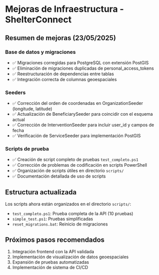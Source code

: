 # Mejoras de Infraestructura - ShelterConnect

## Resumen de mejoras (23/05/2025)

### Base de datos y migraciones
- ✅ Migraciones corregidas para PostgreSQL con extensión PostGIS
- ✅ Eliminación de migraciones duplicadas de personal_access_tokens
- ✅ Reestructuración de dependencias entre tablas
- ✅ Integración correcta de columnas geoespaciales

### Seeders
- ✅ Corrección del orden de coordenadas en OrganizationSeeder (longitude, latitude)
- ✅ Actualización de BeneficiarySeeder para coincidir con el esquema actual
- ✅ Corrección de InterventionSeeder para incluir user_id y campos de fecha
- ✅ Verificación de ServiceSeeder para implementación PostGIS

### Scripts de prueba
- ✅ Creación de script completo de pruebas `test_completo.ps1`
- ✅ Corrección de problemas de codificación en scripts PowerShell
- ✅ Organización de scripts útiles en directorio `scripts/`
- ✅ Documentación detallada de uso de scripts

## Estructura actualizada

Los scripts ahora están organizados en el directorio `scripts/`:
- `test_completo.ps1`: Prueba completa de la API (10 pruebas)
- `simple_test.ps1`: Pruebas simplificadas
- `reset_migrations.bat`: Reinicio de migraciones

## Próximos pasos recomendados

1. Integración frontend con la API validada
2. Implementación de visualización de datos geoespaciales
3. Expansión de pruebas automatizadas
4. Implementación de sistema de CI/CD
